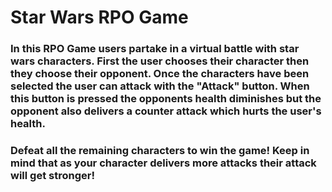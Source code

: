 # Star Wars RPO Game

### In this RPO Game users partake in a virtual battle with star wars characters. First the user chooses their character then they choose their opponent. Once the characters have been selected the user can attack with the "Attack" button. When this button is pressed the opponents health diminishes but the opponent also delivers a counter attack which hurts the user's health.

### Defeat all the remaining characters to win the game! Keep in mind that as your character delivers more attacks their attack will get stronger!
